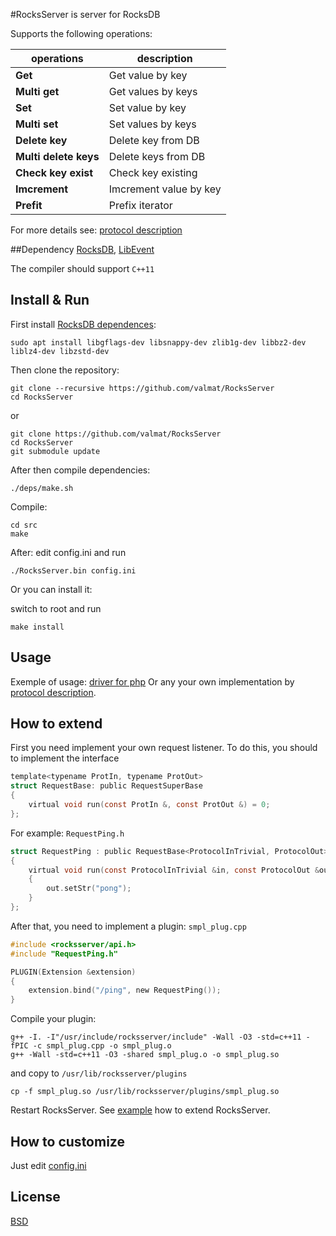 #RocksServer is server for RocksDB


Supports the following operations:


operations  | description
------------- | -------------
**Get** | Get value by key
**Multi get** | Get values by keys
**Set** | Set value by key
**Multi set** | Set values by keys
**Delete key** | Delete key from DB
**Multi delete keys** | Delete keys from DB
**Check key exist** | Check key existing
**Imcrement** | Imcrement value by key
**Prefit** | Prefix iterator


For more details see: [protocol description](protocol.md)

##Dependency
[RocksDB](https://github.com/facebook/rocksdb/),
[LibEvent](http://libevent.org/)

The compiler should support `C++11`

## Install & Run
First install [RocksDB dependences](https://github.com/facebook/rocksdb/blob/master/INSTALL.md#dependencies):

```
sudo apt install libgflags-dev libsnappy-dev zlib1g-dev libbz2-dev liblz4-dev libzstd-dev
```


Then clone the repository:
```
git clone --recursive https://github.com/valmat/RocksServer
cd RocksServer
```
or
```
git clone https://github.com/valmat/RocksServer
cd RocksServer
git submodule update
```
After then compile dependencies:
```
./deps/make.sh
```


Compile:
```
cd src
make
```

After:
edit config.ini and run

```
./RocksServer.bin config.ini
```

Or you can install it:

switch to root and run
```
make install
```

## Usage
Exemple of usage: [driver for php](https://github.com/valmat/rocksdbphp)
Or any your own implementation by [protocol description](protocol.md).


## How to extend
First you need implement your own request listener.
To do this, you should to implement the interface
```c
template<typename ProtIn, typename ProtOut>
struct RequestBase: public RequestSuperBase
{
    virtual void run(const ProtIn &, const ProtOut &) = 0;
};
```

For example:
`RequestPing.h`
```c
struct RequestPing : public RequestBase<ProtocolInTrivial, ProtocolOut>
{
    virtual void run(const ProtocolInTrivial &in, const ProtocolOut &out) override
    {
        out.setStr("pong");
    }
};
```
After that, you need to implement a plugin:
`smpl_plug.cpp`
```c
#include <rocksserver/api.h>
#include "RequestPing.h"

PLUGIN(Extension &extension)
{
    extension.bind("/ping", new RequestPing());
}
```
Compile your plugin:
```
g++ -I. -I"/usr/include/rocksserver/include" -Wall -O3 -std=c++11 -fPIC -c smpl_plug.cpp -o smpl_plug.o
g++ -Wall -std=c++11 -O3 -shared smpl_plug.o -o smpl_plug.so
```
and copy to `/usr/lib/rocksserver/plugins`
```
cp -f smpl_plug.so /usr/lib/rocksserver/plugins/smpl_plug.so
```
Restart RocksServer.
See [example](https://github.com/valmat/RocksServer/tree/master/extension_example) how to extend RocksServer.

## How to customize
Just edit [config.ini](https://github.com/valmat/RocksServer/blob/master/src/config.ini)

## License
[BSD](LICENSE)
